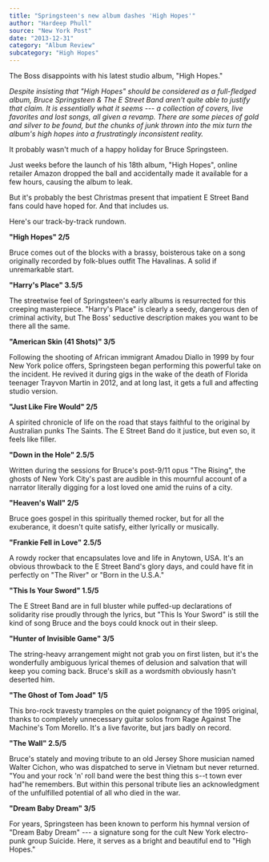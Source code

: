 ```yaml
---
title: "Springsteen's new album dashes 'High Hopes'"
author: "Hardeep Phull"
source: "New York Post"
date: "2013-12-31"
category: "Album Review"
subcategory: "High Hopes"
---
```


The Boss disappoints with his latest studio album, "High Hopes."

_Despite insisting that "High Hopes" should be considered as a full-fledged album, Bruce Springsteen & The E Street Band aren't quite able to justify that claim. It is essentially what it seems --- a collection of covers, live favorites and lost songs, all given a revamp. There are some pieces of gold and silver to be found, but the chunks of junk thrown into the mix turn the album's high hopes into a frustratingly inconsistent reality._

It probably wasn't much of a happy holiday for Bruce Springsteen.

Just weeks before the launch of his 18th album, "High Hopes", online retailer Amazon dropped the ball and accidentally made it available for a few hours, causing the album to leak.

But it's probably the best Christmas present that impatient E Street Band fans could have hoped for. And that includes us.

Here's our track-by-track rundown.

**"High Hopes" 2/5**

Bruce comes out of the blocks with a brassy, boisterous take on a song originally recorded by folk-blues outfit The Havalinas. A solid if unremarkable start.

**"Harry's Place" 3.5/5**

The streetwise feel of Springsteen's early albums is resurrected for this creeping masterpiece. "Harry's Place" is clearly a seedy, dangerous den of criminal activity, but The Boss' seductive description makes you want to be there all the same.

**"American Skin (41 Shots)" 3/5**

Following the shooting of African immigrant Amadou Diallo in 1999 by four New York police offers, Springsteen began performing this powerful take on the incident. He revived it during gigs in the wake of the death of Florida teenager Trayvon Martin in 2012, and at long last, it gets a full and affecting studio version.

**"Just Like Fire Would" 2/5**

A spirited chronicle of life on the road that stays faithful to the original by Australian punks The Saints. The E Street Band do it justice, but even so, it feels like filler.

**"Down in the Hole" 2.5/5**

Written during the sessions for Bruce's post-9/11 opus "The Rising", the ghosts of New York City's past are audible in this mournful account of a narrator literally digging for a lost loved one amid the ruins of a city.

**"Heaven's Wall" 2/5**

Bruce goes gospel in this spiritually themed rocker, but for all the exuberance, it doesn't quite satisfy, either lyrically or musically.

**"Frankie Fell in Love" 2.5/5**

A rowdy rocker that encapsulates love and life in Anytown, USA. It's an obvious throwback to the E Street Band's glory days, and could have fit in perfectly on "The River" or "Born in the U.S.A."

**"This Is Your Sword" 1.5/5**

The E Street Band are in full bluster while puffed-up declarations of solidarity rise proudly through the lyrics, but "This Is Your Sword" is still the kind of song Bruce and the boys could knock out in their sleep.

**"Hunter of Invisible Game" 3/5**

The string-heavy arrangement might not grab you on first listen, but it's the wonderfully ambiguous lyrical themes of delusion and salvation that will keep you coming back. Bruce's skill as a wordsmith obviously hasn't deserted him.

**"The Ghost of Tom Joad" 1/5**

This bro-rock travesty tramples on the quiet poignancy of the 1995 original, thanks to completely unnecessary guitar solos from Rage Against The Machine's Tom Morello. It's a live favorite, but jars badly on record.

**"The Wall" 2.5/5**

Bruce's stately and moving tribute to an old Jersey Shore musician named Walter Cichon, who was dispatched to serve in Vietnam but never returned. "You and your rock 'n' roll band were the best thing this s--t town ever had"he remembers. But within this personal tribute lies an acknowledgment of the unfulfilled potential of all who died in the war.

**"Dream Baby Dream" 3/5**

For years, Springsteen has been known to perform his hymnal version of "Dream Baby Dream" --- a signature song for the cult New York electro-punk group Suicide. Here, it serves as a bright and beautiful end to "High Hopes."
